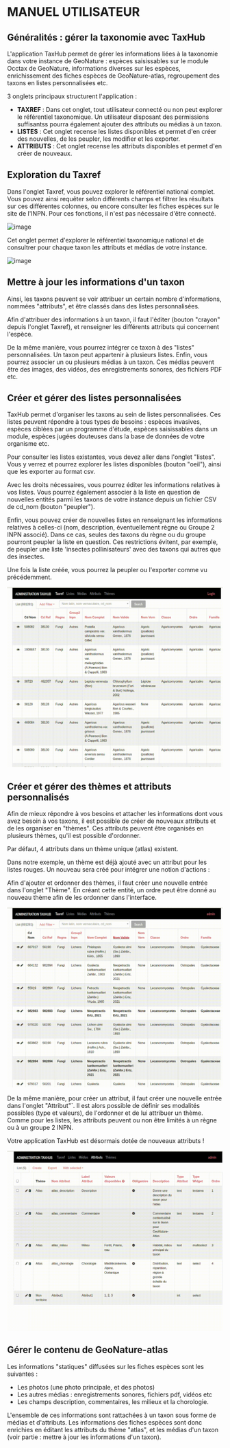 # MANUEL UTILISATEUR

## Généralités : gérer la taxonomie avec TaxHub

L'application TaxHub permet de gérer les informations liées à la
taxonomie dans votre instance de GeoNature : espèces saisissables sur le
module Occtax de GeoNature, informations diverses sur les espèces,
enrichissement des fiches espèces de GeoNature-atlas, regroupement des
taxons en listes personnalisées etc.

3 onglets principaux structurent l'application :

-   **TAXREF** : Dans cet onglet, tout utilisateur connecté ou non peut
    explorer le référentiel taxonomique. Un utilisateur disposant des
    permissions suffisantss pourra également ajouter des attributs ou médias à un taxon. 
-   **LISTES** : Cet onglet recense les listes disponibles et permet d'en
    créer des nouvelles, de les peupler, les modifier et les exporter.
-   **ATTRIBUTS** : Cet onglet recense les attributs disponibles et permet d'en
    créer de nouveaux.

## Exploration du Taxref

Dans l'onglet Taxref, vous pouvez explorer le référentiel national
complet. Vous pouvez ainsi requêter selon différents champs et filtrer les résultats sur
ces différentes colonnes, ou encore consulter les fiches espèces sur le
site de l'INPN. Pour ces fonctions, il n'est pas nécessaire d'être
connecté.

![image](images/explore_taxref.gif)

Cet onglet permet d'explorer le référentiel taxonomique national et de consultrer pour chaque taxon les attributs et médias de votre instance.

![image](images/detail_taxon.gif)


## Mettre à jour les informations d'un taxon

Ainsi, les taxons peuvent se voir attribuer un certain nombre
d'informations, nommées "attributs", et être classés dans des listes
personnalisées.

Afin d'attribuer des informations à un taxon, il faut l'éditer (bouton "crayon" 
depuis l'onglet Taxref), et renseigner
les différents attributs qui concernent l'espèce.

De la même manière, vous pourrez intégrer ce taxon à des "listes"
personnalisées. Un taxon peut appartenir à plusieurs listes. Enfin, vous
pourrez associer un ou plusieurs médias à un taxon. Ces médias peuvent
être des images, des vidéos, des enregistrements sonores, des fichiers
PDF etc.


## Créer et gérer des listes personnalisées

TaxHub permet d'organiser les taxons au sein de listes personnalisées.
Ces listes peuvent répondre à tous types de besoins : espèces invasives,
espèces ciblées par un programme d'étude, espèces saisissables dans un
module, espèces jugées douteuses dans la base de données de votre
organisme etc.

Pour consulter les listes existantes, vous devez aller dans l'onglet
"listes". Vous y verrez et pourrez explorer les listes disponibles
(bouton "oeil"), ainsi que les exporter au format csv.

Avec les droits nécessaires, vous pourrez éditer les informations
relatives à vos listes. Vous pourrez également associer à la liste en
question de nouvelles entités parmi les taxons de votre instance depuis un fichier CSV de cd_nom (bouton
"peupler").

Enfin, vous pouvez créer de nouvelles listes en renseignant les
informations relatives à celles-ci (nom, description, éventuellement
règne ou Groupe 2 INPN associé). Dans
ce cas, seules des taxons du règne ou du groupe pourront peupler la
liste en question. Ces restrictions évitent, par exemple, de peupler une
liste 'insectes pollinisateurs' avec des taxons qui autres que des
insectes.

Une fois la liste créée, vous pourrez la peupler ou l'exporter comme vu
précédemment.

![image](images/create_use_lists.gif)

## Créer et gérer des thèmes et attributs personnalisés

Afin de mieux répondre à vos besoins et attacher les informations dont
vous avez besoin à vos taxons, il est possible de créer de nouveaux
attributs et de les organiser en "thèmes". Ces attributs peuvent être
organisés en plusieurs thèmes, qu'il est possible d'ordonner.

Par défaut, 4 attributs dans un thème unique (atlas) existent.

Dans notre exemple, un thème est déjà ajouté avec un attribut pour les
listes rouges. Un nouveau sera créé pour intégrer une notion d'actions
:

Afin d'ajouter et ordonner des thèmes, il faut créer une nouvelle
entrée dans l'onglet "Thème". En créant cette
entité, un ordre peut être donné au nouveau thème afin de les ordonner
dans l'interface.

![image](images/create_theme.gif)

De la même manière, pour créer un attribut, il faut créer une nouvelle
entrée dans l'onglet "Attribut"`. Il est alors possible de définir ses modalités possibles
(type et valeurs), de l'ordonner et de lui attribuer un thème. Comme
pour les listes, les attributs peuvent ou non être limités à un règne ou
à un groupe 2 INPN.

Votre application TaxHub est désormais dotée de nouveaux attributs !

![image](images/create_attribut.gif)


## Gérer le contenu de GeoNature-atlas

Les informations "statiques" diffusées sur les fiches espèces sont les
suivantes :

-   Les photos (une photo principale, et des photos)
-   Les autres médias : enregistrements sonores, fichiers pdf, vidéos
    etc
-   Les champs description, commentaires, les milieux et la chorologie.

L'ensemble de ces informations sont rattachées à un taxon sous forme de
médias et d'attributs. Les informations des fiches espèces sont donc
enrichies en éditant les attributs du thème "atlas", et les médias
d'un taxon (voir partie : mettre à jour les informations d'un taxon).
